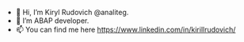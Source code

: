 - 👋 Hi, I’m Kiryl Rudovich @analiteg.
- 👀 I’m ABAP developer.
- 📫 You can find me here https://www.linkedin.com/in/kirillrudovich/

<!---
analiteg/analiteg is a ✨ special ✨ repository because its `README.md` (this file) appears on your GitHub profile.
You can click the Preview link to take a look at your changes.
--->
